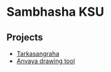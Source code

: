 # Sambhasha KSU

## Projects

- [Tarkasangraha](https://sambhasha-ksu.github.io/projects/tarkasangraha-tree/index.html)
- [Anvaya drawing tool](http://sambhashaksu.pythonanywhere.com/karaka)
